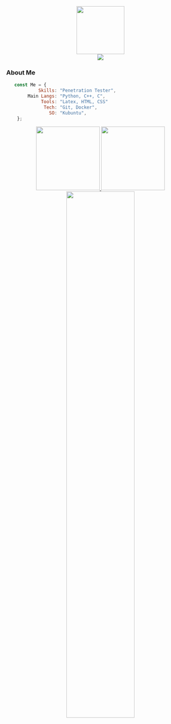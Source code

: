 <div align='center'>
    <img src='https://www.kindpng.com/picc/b/704-7041009_hacker-png.png' height='128px' weidth'128px'><br>
    <img src="https://readme-typing-svg.herokuapp.com/?color=%23B836F7&center=true&vCenter=true&multiline=true&width=500&height=65&lines=Hello+Friend!;I%27m+a+Computer+Science+student+at+UnB">
</div>

</div>
  
  ### About Me
 
```js
   const Me = {
            Skills: "Penetration Tester",
        Main Langs: "Python, C++, C",
             Tools: "Latex, HTML, CSS"
              Tech: "Git, Docker",
                SO: "Kubuntu",
    };

```

<div align="center">
  <a href="https://github.com/aquilamacedo">
  <img height="170em" src="https://github-readme-stats.vercel.app/api?username=aquilamacedo&show_icons=true&theme=tokyonight&include_all_commits=true&count_private=true"/>
  <img height="170em" src="https://github-readme-stats.vercel.app/api/top-langs/?username=aquilamacedo&layout=compact&langs_count=7&theme=tokyonight"/>
</div>
    
<div align='center'>

<img align="middle" src="https://activity-graph.herokuapp.com/graph?username=aquilamacedo&theme=github&bg_color=20232a&hide_border=true" width="60%"/>

</div>
